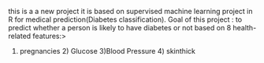this is a a new project
it is based on supervised machine learning project in R for medical prediction(Diabetes classification).
Goal of this project : 
to predict whether a person is likely to have diabetes or not based on 8 health- related features:>
1) pregnancies 2) Glucose 3)Blood Pressure 4) skinthick